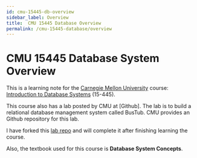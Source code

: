 ```yaml
---
id: cmu-15445-db-overview
sidebar_label: Overview
title:  CMU 15445 Database Overview
permalink: /cmu-15445-database/overview
---
```


# CMU 15445 Database System Overview


This is a learning note for the [Carnegie Mellon University](https://db.cs.cmu.edu) course: [Introduction to Database Systems](https://15445.courses.cs.cmu.edu) (15-445). 

This course also has a lab posted by CMU at [Github]. The lab is to build a relational database management system called BusTub. CMU provides an Github repository for this lab.

I have forked this [lab repo](https://github.com/kehuo/bustub) and will complete it after finishing learning the course.

Also, the textbook used for this course is 
**Database System Concepts**.